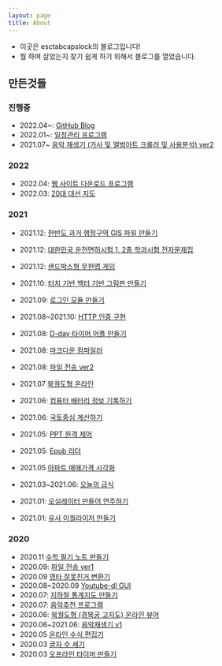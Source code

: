 ```yaml
---
layout: page
title: About
---
```


- 이곳은 esctabcapslock의 블로그입니다!
- 뭘 하며 살았는지 찾기 쉽게 하기 위해서 블로그를 열었습니다.

## 만든것들

### 진행중
- 2022.04~: [GitHub Blog](esctabcapslock.github.io/)
- 2022.01~: [일정관리 프로그램](https://github.com/esctabcapslock/JS_Planner)
- 2021.07~ [음악 재생기 (가사 및 엘범아트 크롤러 및 사용분석) ver2](https://github.com/esctabcapslock/Js_Music_Player_2)

### 2022

- 2022.04: [웹 사이트 다운로드 프로그램](https://github.com/esctabcapslock/website_download)
- 2022.03: [20대 대선 지도](https://github.com/esctabcapslock/ElectionMap)


### 2021

- 2021.12: [한반도 과거 행정구역 GIS 파일 만들기](https://github.com/esctabcapslock/boundary_before)
- 2021.12: [대한민국 운전면허시험 1, 2종 학과시험 전자문제집](https://esctabcapslock.github.io/driving_problem/asset/index.html )
- 2021.12: [샌드박스형 무한맵 게임](https://github.com/esctabcapslock/processing_box2d)
- 2021.10: [터치 기반 백터 기반 그림판 만들기](https://esctabcapslock.github.io/JS_touch/벡터%20그림판/휠관련.html)
- 2021.09: [로그인 모듈 만들기](https://github.com/esctabcapslock/file_send_2/tree/main/module/login)
- 2021.08~2021.10: [HTTP 인증 구현](https://github.com/esctabcapslock/Subscription_everything/blob/main/module/digest.js)
- 2021.08: [D-day 타이머 어플 만들기](https://github.com/esctabcapslock/exam_time)
- 2021.08: [마크다운 컴파일러](https://github.com/esctabcapslock/Markdown_Compiler)
- 2021.08: [파일 전송 ver2](https://github.com/esctabcapslock/file_send_2)
- 2021.07 [북궐도형 온라인](https://esctabcapslock.github.io/Gyeongbokgung/)

- 2021.06: [컴퓨터 배터리 정보 기록하기](https://github.com/esctabcapslock/Battery_record/)
- 2021.06: [국토중심 계산하기](https://github.com/esctabcapslock/center_of_population/)
- 2021.05: [PPT 원격 제어](https://github.com/esctabcapslock/PPT_Remote_Control)
- 2021.05: [Epub 리더](https://github.com/esctabcapslock/epub_reader)
- 2021.05 [아파트 매매가격 시각화](https://esctabcapslock.github.io/Apartment_Actual_Price/2(읍면동).html)
- 2021.03~2021.06: [오늘의 급식](https://esctabcapslock.github.io/sasameal/)
- 2021.01: [오실레이터 만들어 연주하기](https://esctabcapslock.github.io/WebAudioAPI/멜로디.html)
- 2021.01: [유사 이퀄라이저 만들기](https://esctabcapslock.github.io/WebAudioAPI/푸리에.html)


### 2020

- 2020.11 [수학 필기 노트 만들기](https://esctabcapslock.github.io/1/LaTex%EC%97%B0%EC%8A%B5.html)
- 2020.09: [파일 전송 ver1](https://github.com/esctabcapslock/file_send)
- 2020.09 [영타 잘못친거 변환기](https://esctabcapslock.github.io/wrong-ko/한영변환.html)
- 2020.08~2020.09 [Youtube-dl GUI](https://github.com/esctabcapslock/youtube-dl_UI)
- 2020.07: [지하철 통계지도 만들기](https://github.com/esctabcapslock/Python_Performance_Assessment/tree/main/%232.%20%EC%A7%80%ED%95%98%EC%B2%A0%20%ED%86%B5%EA%B3%84%EC%A7%80%EB%8F%84%20(%EC%B2%B4%EC%A0%90X))
- 2020.07: [음악추천 프로그램](https://github.com/esctabcapslock/Python_Performance_Assessment/tree/main/%231.%20%EC%9D%8C%EC%95%85%EC%B6%94%EC%B2%9C%20(%EC%B2%B4%EC%A0%90%20O)/%EC%86%8C%EC%8A%A4%EC%BD%94%EB%93%9C)
- 2020.06: [북궐도형 (경복궁 고지도) 온라인 뷰어](https://esctabcapslock.github.io/Gyeongbokgung/)
- 2020.06~2021.06: [음악재생기 v1](https://github.com/esctabcapslock/Js_Music_Player)
- 2020.05 [온라인 수식 편집기](https://esctabcapslock.github.io/1/LaTex%EC%97%B0%EC%8A%B5.html)
- 2020.03 [글자 수 세기](https://esctabcapslock.github.io/1/5(글자수세기).html)
- 2020.03 [오프라인 타이머 만들기](https://esctabcapslock.github.io/1/8(%EC%98%A4%ED%94%84%EB%9D%BC%EC%9D%B8%20%ED%83%80%EC%9D%B4%EB%A8%B8).html)